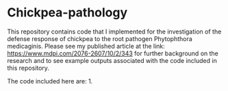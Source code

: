 # Chickpea-pathology
This repository contains code that I implemented for the investigation of the defense response of chickpea to the root pathogen Phytophthora medicaginis. Please see my published article at the link: https://www.mdpi.com/2076-2607/10/2/343 for further background on the research and to see example outputs associated with the code included in this repository.

The code included here are:
1. 
